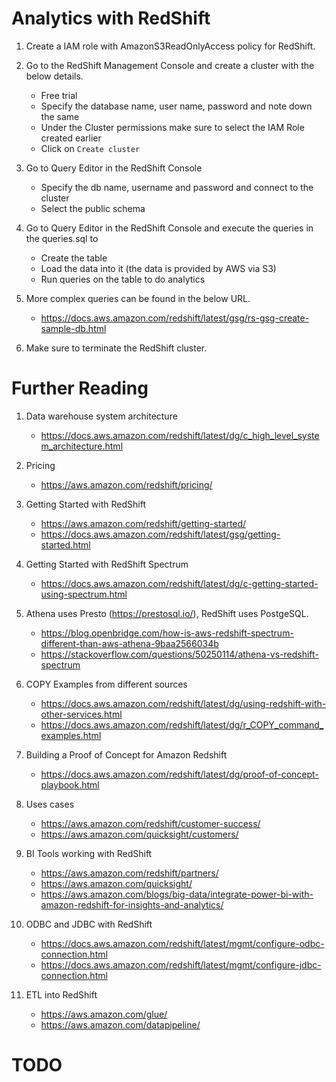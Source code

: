 # Analytics with RedShift

1. Create a IAM role with AmazonS3ReadOnlyAccess policy for RedShift.

1. Go to the RedShift Management Console and create a cluster with the below details.
    - Free trial
    - Specify the database name, user name, password and note down the same
    - Under the Cluster permissions make sure to select the IAM Role created earlier
    - Click on `Create cluster`

1. Go to Query Editor in the RedShift Console
    - Specify the db name, username and password and connect to the cluster
    - Select the public schema

1. Go to Query Editor in the RedShift Console and execute the queries in the queries.sql to
    - Create the table
    - Load the data into it (the data is provided by AWS via S3)
    - Run queries on the table to do analytics

1. More complex queries can be found in the below URL.
    - https://docs.aws.amazon.com/redshift/latest/gsg/rs-gsg-create-sample-db.html

1. Make sure to terminate the RedShift cluster.

# Further Reading

1. Data warehouse system architecture
    - https://docs.aws.amazon.com/redshift/latest/dg/c_high_level_system_architecture.html

1. Pricing
    - https://aws.amazon.com/redshift/pricing/

1. Getting Started with RedShift
    - https://aws.amazon.com/redshift/getting-started/
    - https://docs.aws.amazon.com/redshift/latest/gsg/getting-started.html

1. Getting Started with RedShift Spectrum
    - https://docs.aws.amazon.com/redshift/latest/dg/c-getting-started-using-spectrum.html

1. Athena uses Presto (https://prestosql.io/), RedShift uses PostgeSQL.
    - https://blog.openbridge.com/how-is-aws-redshift-spectrum-different-than-aws-athena-9baa2566034b
    - https://stackoverflow.com/questions/50250114/athena-vs-redshift-spectrum

1. COPY Examples from different sources
    - https://docs.aws.amazon.com/redshift/latest/dg/using-redshift-with-other-services.html
    - https://docs.aws.amazon.com/redshift/latest/dg/r_COPY_command_examples.html

1. Building a Proof of Concept for Amazon Redshift
    - https://docs.aws.amazon.com/redshift/latest/dg/proof-of-concept-playbook.html

1. Uses cases
    - https://aws.amazon.com/redshift/customer-success/
    - https://aws.amazon.com/quicksight/customers/

1. BI Tools working with RedShift
    - https://aws.amazon.com/redshift/partners/
    - https://aws.amazon.com/quicksight/
    - https://aws.amazon.com/blogs/big-data/integrate-power-bi-with-amazon-redshift-for-insights-and-analytics/

1. ODBC and JDBC with RedShift
    - https://docs.aws.amazon.com/redshift/latest/mgmt/configure-odbc-connection.html
    - https://docs.aws.amazon.com/redshift/latest/mgmt/configure-jdbc-connection.html

1. ETL into RedShift
    - https://aws.amazon.com/glue/
    - https://aws.amazon.com/datapipeline/

# TODO